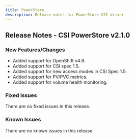 ```yaml
---
title: PowerStore
description: Release notes for PowerStore CSI driver
---
```


## Release Notes - CSI PowerStore v2.1.0

### New Features/Changes

- Added support for OpenShift v4.9.
- Added support for CSI spec 1.5.
- Added support for new access modes in CSI Spec 1.5.
- Added support for PV/PVC metrics. 
- Added support for volume health monitoring.

### Fixed Issues

There are no fixed issues in this release.

### Known Issues

There are no known issues in this release.
